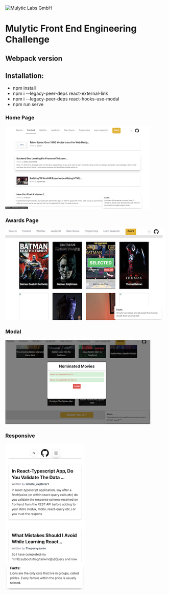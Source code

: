 ![Mulytic Labs GmbH](https://mulytic-web-content.s3.amazonaws.com/media/Mulytic/Photos/Logo/Color_logo_-_no_background.png)

# Mulytic Front End Engineering Challenge

## Webpack version

## Installation:

- npm install
- npm i --legacy-peer-deps react-external-link
- npm i --legacy-peer-deps react-hooks-use-modal
- npm run serve

### Home Page

![Home page](https://github.com/pretomhira/Pretom-Das-Frontend-Engineer/blob/master/wireframe/Screenshot%202022-04-22%20at%2012.11.37%20AM.png)

### Awards Page

![Award Page](https://github.com/pretomhira/Pretom-Das-Frontend-Engineer/blob/master/wireframe/Screenshot%202022-04-22%20at%2012.28.56%20AM.png)

### Modal

![Vote Confirm Modal](https://github.com/pretomhira/Pretom-Das-Frontend-Engineer/blob/master/wireframe/Screenshot%202022-04-22%20at%2012.51.50%20AM.png)

### Responsive

![Responsive](https://github.com/pretomhira/Pretom-Das-Frontend-Engineer/blob/master/wireframe/Screenshot%202022-04-22%20at%2012.14.55%20AM.png)
